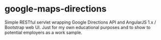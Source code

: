 # google-maps-directions
Simple RESTful servlet wrapping Google Directions API and AngularJS 1.x / Bootstrap web UI. Just for my own educational purposes and to show to potential employers as a work sample.


